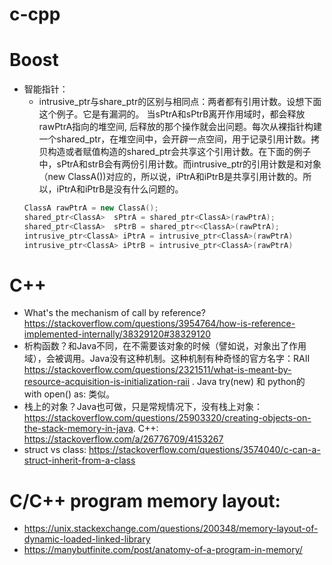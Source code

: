 # c-cpp
# Boost
* 智能指针：
  * intrusive_ptr与share_ptr的区别与相同点：两者都有引用计数。设想下面这个例子。它是有漏洞的。 当sPtrA和sPtrB离开作用域时，都会释放rawPtrA指向的堆空间, 后释放的那个操作就会出问题。每次从裸指针构建一个shared_ptr，在堆空间中，会开辟一点空间，用于记录引用计数。拷贝构造或者赋值构造的shared_ptr会共享这个引用计数。在下面的例子中，sPtrA和strB会有两份引用计数。而intrusive_ptr的引用计数是和对象（new ClassA())对应的，所以说，iPtrA和iPtrB是共享引用计数的。所以，iPtrA和iPtrB是没有什么问题的。
  ```c++
  ClassA rawPtrA = new ClassA();
  shared_ptr<ClassA>  sPtrA = shared_ptr<ClassA>(rawPtrA);
  shared_ptr<ClassA>  sPtrB = shared_ptr<<ClassA>(rawPtrA);
  intrusive_ptr<ClassA> iPtrA = intrusive_ptr<ClassA>(rawPtrA)
  intrusive_ptr<ClassA> iPtrB = intrusive_ptr<ClassA>(rawPtrA)
  ```


# C++
* What's the mechanism of call by reference? https://stackoverflow.com/questions/3954764/how-is-reference-implemented-internally/38329120#38329120 
* 析构函数？和Java不同，在不需要该对象的时候（譬如说，对象出了作用域），会被调用。Java没有这种机制。这种机制有种奇怪的官方名字：RAII https://stackoverflow.com/questions/2321511/what-is-meant-by-resource-acquisition-is-initialization-raii . Java try(new) 和 python的 with open() as: 类似。
* 栈上的对象？Java也可做，只是常规情况下，没有栈上对象：https://stackoverflow.com/questions/25903320/creating-objects-on-the-stack-memory-in-java. C++: https://stackoverflow.com/a/26776709/4153267
* struct vs class: https://stackoverflow.com/questions/3574040/c-can-a-struct-inherit-from-a-class

# C/C++ program memory layout:
* https://unix.stackexchange.com/questions/200348/memory-layout-of-dynamic-loaded-linked-library
* https://manybutfinite.com/post/anatomy-of-a-program-in-memory/

